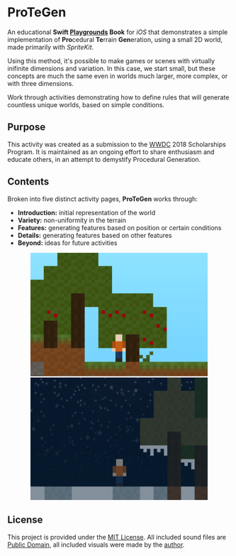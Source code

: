 # ProTeGen

An educational **Swift [Playgrounds](https://www.apple.com/swift/playgrounds/) Book** for *iOS* that demonstrates a simple implementation of **Pro**cedural **Te**rrain **Gen**eration, using a small 2D world, made primarily with *SpriteKit*. 

Using this method, it's possible to make games or scenes with virtually inifinite dimensions and variation. In this case, we start small, but these concepts are much the same even in worlds much larger, more complex, or with three dimensions.

Work through activities demonstrating how to define rules that will generate countless unique worlds, based on simple conditions. 

## Purpose
This activity was created as a submission to the [WWDC](https://developer.apple.com/wwdc/) 2018 Scholarships Program. It is maintained as an ongoing effort to share enthusiasm and educate others, in an attempt to demystify Procedural Generation.

## Contents
Broken into five distinct activity pages, **ProTeGen** works through:

* **Introduction:** initial representation of the world
* **Variety:** non-uniformity in the terrain
* **Features:** generating features based on position or certain conditions
* **Details:** generating features based on other features
* **Beyond:** ideas for future activities

<p align="center">
  <img width="400" src="/image_assets/screenshot1.jpg"> <img width="400" src="/image_assets/screenshot2.jpg">
</p>

## License
This project is provided under the [MIT License](https://choosealicense.com/licenses/mit/). All included sound files are [Public Domain](https://creativecommons.org/share-your-work/public-domain/), all included visuals were made by the [author](https://twitter.com/TheMartianLife).